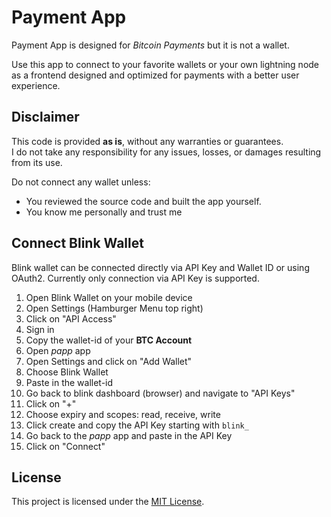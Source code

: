 # Payment App

Payment App is designed for *Bitcoin Payments* but it is not a wallet.

Use this app to connect to your favorite wallets or your own lightning node as a frontend
designed and optimized for payments with a better user experience.

## Disclaimer

This code is provided **as is**, without any warranties or guarantees.  
I do not take any responsibility for any issues, losses, or damages resulting from its use.

Do not connect any wallet unless:
- You reviewed the source code and built the app yourself.
- You know me personally and trust me

## Connect Blink Wallet

Blink wallet can be connected directly via API Key and Wallet ID or using OAuth2. Currently only
connection via API Key is supported.

1. Open Blink Wallet on your mobile device
2. Open Settings (Hamburger Menu top right)
3. Click on "API Access"
4. Sign in
5. Copy the wallet-id of your **BTC Account**
7. Open *papp* app
8. Open Settings and click on "Add Wallet"
9. Choose Blink Wallet
10. Paste in the wallet-id
11. Go back to blink dashboard (browser) and navigate to "API Keys"
12. Click on "+"
13. Choose expiry and scopes: read, receive, write
14. Click create and copy the API Key starting with `blink_`
15. Go back to the *papp* app and paste in the API Key
16. Click on "Connect"

## License

This project is licensed under the [MIT License](LICENSE).
